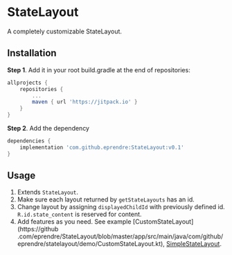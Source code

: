 # StateLayout

A completely customizable StateLayout.

## Installation

**Step 1**. Add it in your root build.gradle at the end of repositories:

```groovy
allprojects {
    repositories {
        ...
        maven { url 'https://jitpack.io' }
    }
}
```

**Step 2**. Add the dependency

```groovy
dependencies {
    implementation 'com.github.eprendre:StateLayout:v0.1'
}
```

## Usage

1. Extends `StateLayout`.
1. Make sure each layout returned by `getStateLayouts` has an id.
1. Change layout by assigning `displayedChildId` with previously defined id. `R.id.state_content` is reserved for 
content.
1. Add features as you need. See example [CustomStateLayout](https://github
.com/eprendre/StateLayout/blob/master/app/src/main/java/com/github/eprendre/statelayout/demo/CustomStateLayout.kt), [SimpleStateLayout](https://github.com/eprendre/StateLayout/blob/master/library/src/main/java/com/github/eprendre/statelayout/SimpleStateLayout.kt).